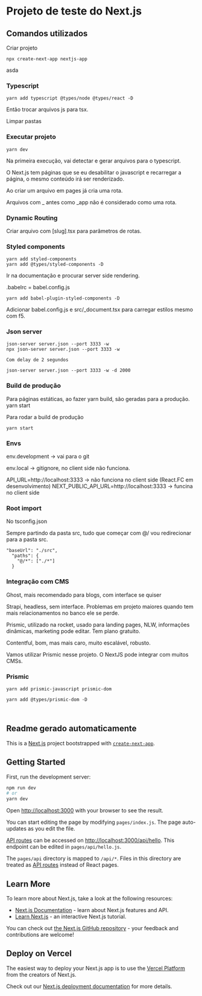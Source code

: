 # Projeto de teste do Next.js

## Comandos utilizados

Criar projeto

```console
npx create-next-app nextjs-app
```

asda

### Typescript

```console
yarn add typescript @types/node @types/react -D
```

Então trocar arquivos js para tsx.

Limpar pastas

### Executar projeto

```console
yarn dev
```

Na primeira execução, vai detectar e gerar arquivos para o typescript.

O Next.js tem páginas que se eu desabilitar o javascript e recarregar a página, o mesmo conteúdo irá ser renderizado.

Ao criar um arquivo em pages já cria uma rota.

Arquivos com \_ antes como \_app não é considerado como uma rota.

### Dynamic Routing

Criar arquivo com [slug].tsx para parâmetros de rotas.

### Styled components

```console
yarn add styled-components
yarn add @types/styled-components -D
```

Ir na documentação e procurar server side rendering.

.babelrc = babel.config.js

```console
yarn add babel-plugin-styled-components -D
```

Adicionar babel.config.js e src/\_document.tsx para carregar estilos mesmo com f5.

### Json server

```console
json-server server.json --port 3333 -w
npx json-server server.json --port 3333 -w

Com delay de 2 segundos

json-server server.json --port 3333 -w -d 2000
```

### Build de produção

Para páginas estáticas, ao fazer yarn build, são geradas para a produção. yarn start

Para rodar a build de produção

```console
yarn start
```

### Envs

env.development -> vai para o git

env.local -> gitignore, no client side não funciona.

API_URL=http://localhost:3333 -> não funciona no client side (React.FC em desenvolvimento)
NEXT_PUBLIC_API_URL=http://localhost:3333 -> funcina no client side

### Root import

No tsconfig.json

Sempre partindo da pasta src, tudo que começar com @/ vou redirecionar para a pasta src.

```console
"baseUrl": "./src",
  "paths": {
    "@/*": ["./*"]
  }
```

### Integração com CMS

Ghost, mais recomendado para blogs, com interface se quiser

Strapi, headless, sem interface. Problemas em projeto maiores quando tem mais relacionamentos no banco ele se perde.

Prismic, utilizado na rocket, usado para landing pages, NLW, informações dinâmicas, marketing pode editar. Tem plano gratuito.

Contentful, bom, mas mais caro, muito escalável, robusto.

Vamos utilizar Prismic nesse projeto. O NextJS pode integrar com muitos CMSs.


### Prismic


```console
yarn add prismic-javascript prismic-dom
```

```console
yarn add @types/prismic-dom -D
```

```console

```

```console

```

## Readme gerado automaticamente

This is a [Next.js](https://nextjs.org/) project bootstrapped with [`create-next-app`](https://github.com/vercel/next.js/tree/canary/packages/create-next-app).

## Getting Started

First, run the development server:

```bash
npm run dev
# or
yarn dev
```

Open [http://localhost:3000](http://localhost:3000) with your browser to see the result.

You can start editing the page by modifying `pages/index.js`. The page auto-updates as you edit the file.

[API routes](https://nextjs.org/docs/api-routes/introduction) can be accessed on [http://localhost:3000/api/hello](http://localhost:3000/api/hello). This endpoint can be edited in `pages/api/hello.js`.

The `pages/api` directory is mapped to `/api/*`. Files in this directory are treated as [API routes](https://nextjs.org/docs/api-routes/introduction) instead of React pages.

## Learn More

To learn more about Next.js, take a look at the following resources:

- [Next.js Documentation](https://nextjs.org/docs) - learn about Next.js features and API.
- [Learn Next.js](https://nextjs.org/learn) - an interactive Next.js tutorial.

You can check out [the Next.js GitHub repository](https://github.com/vercel/next.js/) - your feedback and contributions are welcome!

## Deploy on Vercel

The easiest way to deploy your Next.js app is to use the [Vercel Platform](https://vercel.com/new?utm_medium=default-template&filter=next.js&utm_source=create-next-app&utm_campaign=create-next-app-readme) from the creators of Next.js.

Check out our [Next.js deployment documentation](https://nextjs.org/docs/deployment) for more details.
